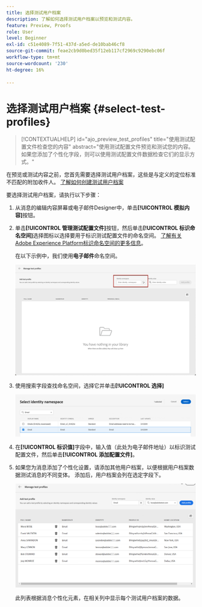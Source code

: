 ```yaml
---
title: 选择测试用户档案
description: 了解如何选择测试用户档案以预览和测试内容。
feature: Preview, Proofs
role: User
level: Beginner
exl-id: c51e4089-7f51-437d-a5ed-de10bab46cf8
source-git-commit: feae2cb9d0bed35f12eb117cf2969c9290ebc06f
workflow-type: tm+mt
source-wordcount: '230'
ht-degree: 16%

---
```


# 选择测试用户档案 {#select-test-profiles}

>[!CONTEXTUALHELP]
>id="ajo_preview_test_profiles"
>title="使用测试配置文件检查您的内容"
>abstract="使用测试配置文件预览和测试您的内容。如果您添加了个性化字段，则可以使用测试配置文件数据检查它们的显示方式。"

在预览或测试内容之前，您首先需要选择测试用户档案，这些是与定义的定位标准不匹配的附加收件人。 [了解如何创建测试用户档案](../audience/creating-test-profiles.md)

要选择测试用户档案，请执行以下步骤：

1. 从消息的编辑内容屏幕或电子邮件Designer中，单击&#x200B;**[!UICONTROL 模拟内容]**&#x200B;按钮。

1. 单击&#x200B;**[!UICONTROL 管理测试配置文件]**&#x200B;按钮，然后单击&#x200B;**[!UICONTROL 标识命名空间]**&#x200B;选择图标以选择要用于标识测试配置文件的命名空间。 [了解有关Adobe Experience Platform标识命名空间的更多信息](../audience/get-started-identity.md)。

   在以下示例中，我们使用&#x200B;**电子邮件**&#x200B;命名空间。

   ![](../email/assets/previewselect-namespace.png)

1. 使用搜索字段查找命名空间，选择它并单击&#x200B;**[!UICONTROL 选择]**

   ![](../email/assets/preview-email-namespace.png)

1. 在&#x200B;**[!UICONTROL 标识值]**&#x200B;字段中，输入值（此处为电子邮件地址）以标识测试配置文件，然后单击&#x200B;**[!UICONTROL 添加配置文件]**。

   <!--![](assets/preview-identity-value.png)-->

1. 如果您为消息添加了个性化设置，请添加其他用户档案，以便根据用户档案数据测试消息的不同变体。 添加后，用户档案会列在选定字段下。

   ![](../email/assets/preview-profile-list.png)

   此列表根据消息个性化元素，在相关列中显示每个测试用户档案的数据。
